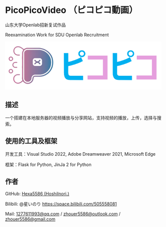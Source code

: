 # PicoPicoVideo （ピコピコ動画）



山东大学Openlab招新复试作品

Reexamination Work for SDU Openlab Recruitment



<img src="static/images/logo_l.png" alt="LOGO" />



## 描述

一个搭建在本地服务器的视频播放与分享网站，支持视频的播放，上传，选择与搜索。



## 使用的工具及框架

开发工具：Visual Studio 2022, Adobe Dreamweaver 2021, Microsoft Edge

框架：Flask for Python, JinJa 2 for Python



## 作者

GitHub: [Hexa5586 (HoshiInori.)](https://github.com/Hexa5586)

Bilibili: @星いのり https://space.bilibili.com/505558081

Mail: 1277611993@qq.com / zhouer5586@outlook.com / zhouer5586@gmail.com